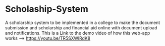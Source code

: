 # Scholaship-System
A scholarship system to be implemented in a college to make the document submission and scholarship and financial aid online with document upload and notifications.
This is a Link to the demo video of how this web-app works --> https://youtu.be/TR5SXWlRdK8
